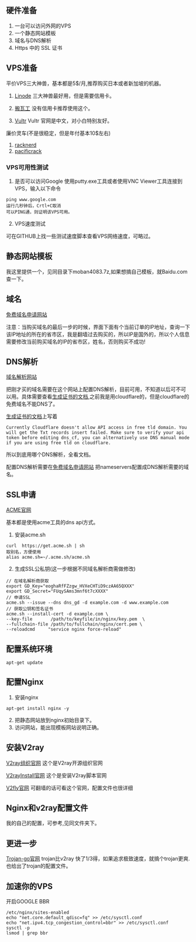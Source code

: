 ## 硬件准备
1.  一台可以访问外网的VPS
2.  一个静态网站模板
3.  域名与DNS解析
4.  Https 中的 SSL 证书
## VPS准备
平价VPS三大神兽，基本都是5$/月,推荐购买日本或者新加坡的机器。

1. [Linode](https://www.linode.com/) 三大神兽最好用，但是需要信用卡。

2. [搬瓦工](https://bandwagonhost.com/) 没有信用卡推荐使用这个。

3. [Vultr](https://my.vultr.com/) Vultr 官网是中文，对小白特别友好。

廉价灵车(不是很稳定，但是年付基本10$左右)
1. [racknerd](https://my.racknerd.com/) 
2. [pacificrack](https://pacificrack.com/) 

### VPS可用性测试
1. 是否可以访问Google
使用putty.exe工具或者使用VNC Viewer工具连接到VPS，输入以下命令
```
ping www.google.com
运行几秒钟后，Crtl+C取消
可以PING通，则证明该VPS可用。
```
2. VPS速度测试

可在GITHUB上找一些测试速度脚本查看VPS网络速度，可略过。

## 静态网站模板
我这里提供一个，见同目录下moban4083.7z,如果想搞自己模板，就Baidu.com查一下。
## 域名
[免费域名申请网站](http://freenom.com/) 

注意：当购买域名的最后一步的时候，界面下面有个当前订单的IP地址，查询一下该IP地址的所在的省市区，我是翻墙过去购买的，所以IP是国外的，所以个人信息需要修改当前购买域名的IP的省市区，姓名，否则购买不成功!


## DNS解析
[域名解析网站](https://dcc.godaddy.com/manage/dns)

把刚才买的域名需要在这个网站上配置DNS解析，目前可用，不知道以后可不可以用。具体需要查看[生成证书的文档](https://github.com/acmesh-official/acme.sh/wiki/dnsapi),之前我是用cloudflare的，但是cloudflare的免费域名不能DNS了。

[生成证书的文档](https://github.com/acmesh-official/acme.sh/wiki/dnsapi)上写着
```
Currently Cloudflare doesn't allow API access in free tld domain. You will get the Txt records insert failed. Make sure to verify your api token before editing dns_cf, you can alternatively use DNS manual mode if you are using free tld on cloudflare.
```
所以到底用哪个DNS解析，全看文档。

配置DNS解析需要在[免费域名申请网站](http://freenom.com/) 把nameservers配置成DNS解析需要的域名。
## SSL申请
[ACME官网](https://github.com/acmesh-official/acme.sh)

基本都是使用acme工具的dns api方式。
1. 安装acme.sh
```
curl  https://get.acme.sh | sh
取别名，方便使用
alias acme.sh=~/.acme.sh/acme.sh
```
2. 生成SSL公私钥(这一步根据不同域名解析商需做修改)
```
// 在域名解析商获取
export GD_Key="eoghaRfFZzgw_HVXeCHTiD9czAA65QXXX" 
export GD_Secret="FUqySAms3mnf6t7cXXXX"
// 申请SSL
acme.sh --issue --dns dns_gd -d example.com -d www.example.com
// 获取公钥和签名证书
acme.sh --install-cert -d example.com \
--key-file       /path/to/keyfile/in/nginx/key.pem  \
--fullchain-file /path/to/fullchain/nginx/cert.pem \
--reloadcmd     "service nginx force-reload"
```
## 配置系统环境
```
apt-get update
```
## 配置Nginx
1. 安装nginx 
```
apt-get install nginx -y
```
2. 把静态网站放到nginx初始目录下。
3. 访问网站，能出现模板网站说明正确。
## 安装V2ray
[V2ray组织官网](https://github.com/v2fly) 这个是V2ray开源组织官网

[V2rayInstall官网](https://github.com/v2fly/fhs-install-v2ray) 这个是安装V2ray脚本官网

[V2fly官网](https://www.v2fly.org/) 可翻墙的话可看这个官网，配置文件也很详细
## Nginx和v2ray配置文件
我的自己的配置，可参考,见同文件夹下。

## 更进一步
[Trojan-go官网](https://github.com/p4gefau1t/trojan-go) 
trojan比v2ray 快了1/3得，如果追求极致速度，就搞个trojan更爽.
也给出了trojan的配置文件。
## 加速你的VPS
开启GOOGLE BBR
```
/etc/nginx/sites-enabled
echo "net.core.default_qdisc=fq" >> /etc/sysctl.conf
echo "net.ipv4.tcp_congestion_control=bbr" >> /etc/sysctl.conf
sysctl -p
lsmod | grep bbr
```










